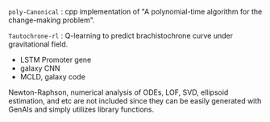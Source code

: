 `poly-Canonical` : cpp implementation of "A polynomial-time algorithm for the change-making problem".

`Tautochrone-rl` : Q-learning to predict brachistochrone curve under gravitational field.


- LSTM Promoter gene
- galaxy CNN
- MCLD, galaxy code

Newton-Raphson, numerical analysis of ODEs, LOF, SVD, ellipsoid estimation, and etc are not included since they can be easily generated with GenAIs and simply utilizes library functions.
